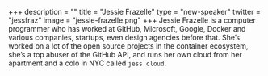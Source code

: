 +++
description = ""
title = "Jessie Frazelle"
type = "new-speaker"
twitter = "jessfraz"
image = "jessie-frazelle.png"
+++
Jessie Frazelle is a computer programmer who has worked at GitHub, Microsoft, Google, Docker and various companies, startups, even design agencies before that. She’s worked on a lot of the open source projects in the container ecosystem, she’s a top abuser of the GitHub API, and runs her own cloud from her apartment and a colo in NYC called `jess cloud`.
